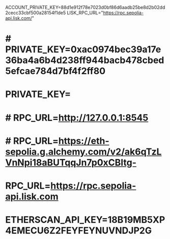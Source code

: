 ACCOUNT_PRIVATE_KEY=88d1e912f78e7023d0bf86d6aadb25be8d2b02dd2cecc33cbf500a28154f1de5
LISK_RPC_URL="https://rpc.sepolia-api.lisk.com/"

# # PRIVATE_KEY=0xac0974bec39a17e36ba4a6b4d238ff944bacb478cbed5efcae784d7bf4f2ff80

# PRIVATE_KEY=

# # RPC_URL=http://127.0.0.1:8545

# # RPC_URL=https://eth-sepolia.g.alchemy.com/v2/ak6qTzLVnNpi18aBUTqqJn7p0xCBItg-

# RPC_URL=https://rpc.sepolia-api.lisk.com

# ETHERSCAN_API_KEY=18B19MB5XP4EMECU6Z2FEYFEYNUVNDJP2G
